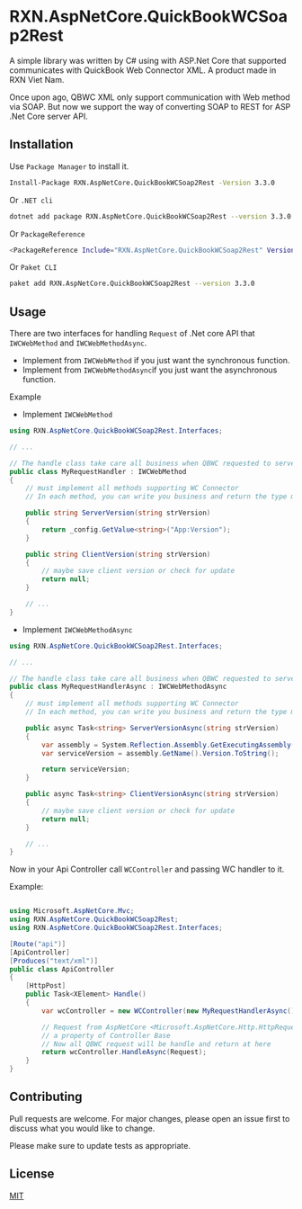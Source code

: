 # RXN.AspNetCore.QuickBookWCSoap2Rest

A simple library was written by C# using with ASP.Net Core that supported communicates with QuickBook Web Connector XML. A product made in RXN Viet Nam.

Once upon ago, QBWC XML only support communication with Web method via SOAP. But now we support the way of converting SOAP to REST for ASP .Net Core server API.

## Installation

Use `Package Manager` to install it.

```bash
Install-Package RXN.AspNetCore.QuickBookWCSoap2Rest -Version 3.3.0
```

Or `.NET cli`

```bash
dotnet add package RXN.AspNetCore.QuickBookWCSoap2Rest --version 3.3.0
```

Or `PackageReference `

```bash
<PackageReference Include="RXN.AspNetCore.QuickBookWCSoap2Rest" Version="3.3.0" />
```

Or `Paket CLI`

```bash
paket add RXN.AspNetCore.QuickBookWCSoap2Rest --version 3.3.0
```

## Usage

There are two interfaces for handling `Request` of .Net core API that `IWCWebMethod` and `IWCWebMethodAsync`.

- Implement from `IWCWebMethod` if you just want the synchronous function.  
- Implement from `IWCWebMethodAsync`if you just want the asynchronous function.  

Example

+ Implement `IWCWebMethod`

```csharp
using RXN.AspNetCore.QuickBookWCSoap2Rest.Interfaces;

// ...

// The handle class take care all business when QBWC requested to server
public class MyRequestHandler : IWCWebMethod
{
    // must implement all methods supporting WC Connector
    // In each method, you can write you business and return the type method need

    public string ServerVersion(string strVersion)
    {
        return _config.GetValue<string>("App:Version");
    }

    public string ClientVersion(string strVersion)
    {
        // maybe save client version or check for update
        return null;
    }

    // ...
}
```

+ Implement `IWCWebMethodAsync`

```csharp
using RXN.AspNetCore.QuickBookWCSoap2Rest.Interfaces;

// ...

// The handle class take care all business when QBWC requested to server
public class MyRequestHandlerAsync : IWCWebMethodAsync
{
    // must implement all methods supporting WC Connector
    // In each method, you can write you business and return the type method need

    public async Task<string> ServerVersionAsync(string strVersion)
    {
        var assembly = System.Reflection.Assembly.GetExecutingAssembly();
        var serviceVersion = assembly.GetName().Version.ToString();

        return serviceVersion;
    }

    public async Task<string> ClientVersionAsync(string strVersion)
    {
        // maybe save client version or check for update
        return null;
    }

    // ...
}
```

Now in your Api Controller call `WCController` and passing WC handler to it.

Example:

```csharp

using Microsoft.AspNetCore.Mvc;
using RXN.AspNetCore.QuickBookWCSoap2Rest;
using RXN.AspNetCore.QuickBookWCSoap2Rest.Interfaces;

[Route("api")]
[ApiController]
[Produces("text/xml")]
public class ApiController
{
    [HttpPost]
    public Task<XElement> Handle()
    {
        var wcController = new WCController(new MyRequestHandlerAsync());

        // Request from AspNetCore <Microsoft.AspNetCore.Http.HttpRequest> Request
        // a property of Controller Base
        // Now all QBWC request will be handle and return at here
        return wcController.HandleAsync(Request);
    }
}


```


## Contributing
Pull requests are welcome. For major changes, please open an issue first to discuss what you would like to change.

Please make sure to update tests as appropriate.

## License
[MIT](https://choosealicense.com/licenses/mit/)

